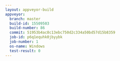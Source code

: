 ```yaml
---
layout: appveyor-build
appveyor:
  branch: master
  build-id: 15509503
  build-number: 86
  commit: 51953b4ac8c13ebc750d2c334a50bd57d15b8359
  job-id: p6q1equhk0jbyybk
  job-number: 1
  os-name: Windows
  test-result: 0
---
```

